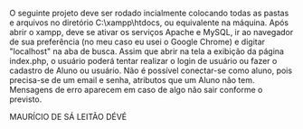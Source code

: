 O seguinte projeto deve ser rodado incialmente colocando todas as pastas e arquivos no diretório C:\xampp\htdocs, ou equivalente na máquina.
Após abrir o xampp, deve se ativar os serviços Apache e MySQL, ir ao navegador de sua preferência (no meu caso eu usei o Google Chrome) e digitar "localhost" na aba de busca.
Assim que abrir na tela a exibição da página index.php, o usuário poderá tentar realizar o login de usuário ou fazer o cadastro de Aluno ou usuário. Não é possível conectar-se como aluno, pois precisa-se de um email e senha, atributos que um Aluno não tem.
Mensagens de erro aparecem em caso de algo não sair conforme o previsto.

MAURÍCIO DE SÁ LEITÃO DÉVÉ